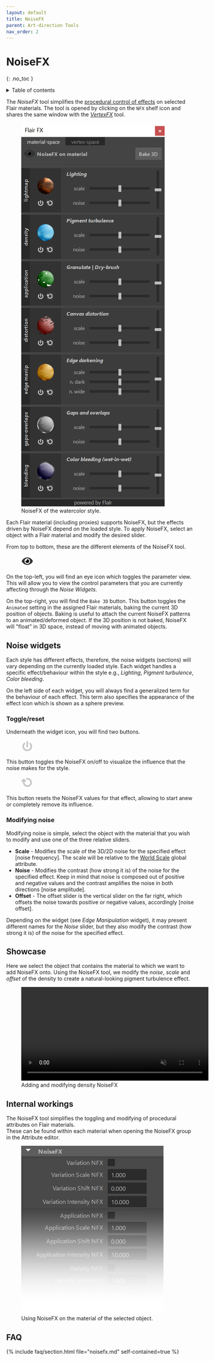 ```yaml
---
layout: default
title: NoiseFX
parent: Art-direction Tools
nav_order: 2
---
```

# NoiseFX
{: .no_toc }

<details close markdown="block">
  <summary>
    Table of contents
  </summary>
  {: .text-delta }
1. TOC
{:toc}
</details>

The _NoiseFX_ tool simplifies the [procedural control of effects](#showcase) on selected Flair materials. The tool is opened by clicking on the `NFX` shelf icon and shares the same window with the [_VertexFX_](../vertexfx) tool.

<figure class="float-right aio-ui aio-window">
	<img src="/media/art-direction/noisefx/ui-noisefx.png" alt="NoiseFX tool window">
	<figcaption>NoiseFX of the watercolor style.</figcaption>
</figure>

Each Flair material (including proxies) supports NoiseFX, but the effects driven by NoiseFX depend on the loaded style. To apply NoiseFX, select an object with a Flair material and modify the desired slider.

From top to bottom, these are the different elements of the NoiseFX tool.

<figure class="float-left">
	<img src="/media/ui/icons/viewPassive.png" alt="View NoiseFX"  style="max-height: 32px">
</figure>

On the top-left, you will find an eye icon which toggles the parameter view. This will allow you to view the control parameters that you are currently affecting through the _Noise Widgets_.

On the top-right, you will find the `Bake 3D` button. This button toggles the `Animated` setting in the assigned Flair materials, baking the current 3D position of objects. Baking is useful to attach the current NoiseFX patterns to an animated/deformed object. If the 3D position is not baked, NoiseFX will "float" in 3D space, instead of moving with animated objects.


## Noise widgets
Each style has different effects, therefore, the noise widgets (sections) will vary depending on the currently loaded style. Each widget handles a specific effect/behaviour within the style e.g., _Lighting_, _Pigment turbulence_, _Color bleeding_.

On the left side of each widget, you will always find a generalized term for the behaviour of each effect. This term also specifies the appearance of the effect icon which is shown as a sphere preview.

### Toggle/reset
Underneath the widget icon, you will find two buttons.

<figure class="float-left">
	<img src="/media/ui/icons/io.png" alt="NoiseFX toggle"  style="max-height: 32px">
</figure>

This button toggles the NoiseFX on/off to visualize the influence that the noise makes for the style.

<figure class="float-left">
 <img src="/media/ui/icons/reset.png" alt="Reset NoiseFX"  style="max-height: 32px">
</figure>

This button resets the NoiseFX values for that effect, allowing to start anew or completely remove its influence.

### Modifying noise
Modifying noise is simple, select the object with the material that you wish to modify and use one of the three relative sliders.

* **Scale** - Modifies the scale of the 3D/2D noise for the specified effect [noise frequency]. The scale will be relative to the [World Scale](/flair/getting-started/globals/#world-scale) global attribute.
* **Noise** - Modifies the contrast (how strong it is) of the noise for the specified effect. Keep in mind that noise is composed out of positive and negative values and the contrast amplifies the noise in both directions [noise amplitude].
* **Offset** - The offset slider is the vertical slider on the far right, which offsets the noise towards positive or negative values, accordingly [noise offset].

Depending on the widget (see _Edge Manipulation_ widget), it may present different names for the _Noise_ slider, but they also modify the contrast (how strong it is) of the noise for the specified effect.

## Showcase
Here we select the object that contains the material to which we want to add NoiseFX onto. Using the NoiseFX tool, we modify the _noise_, _scale_ and _offset_ of the density to create a natural-looking pigment turbulence effect.

<figure>
 <video autoplay loop muted playsinline style="width:500px">
   <source src="/media/art-direction/noisefx/showcase.mp4" type="video/mp4">
 </video>
 <figcaption>Adding and modifying density NoiseFX</figcaption>
</figure>

## Internal workings

The NoiseFX tool simplifies the toggling and modifying of procedural attributes on Flair materials.  
These can be found within each material when opening the NoiseFX group in the Attribute editor.

<figure class="aio-ui">
	<img src="/media/art-direction/noisefx/noiseFX_AE.png" alt="NoiseFX attributes">
	<figcaption>Using NoiseFX on the material of the selected object.</figcaption>
</figure>

## FAQ
{% include faq/section.html file="noisefx.md" self-contained=true %}
